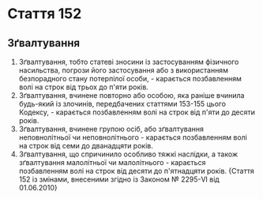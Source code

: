 Cтаття 152
====
Зґвалтування
----
1. Зґвалтування, тобто статеві зносини із застосуванням фізичного насильства, погрози його застосування або з використанням безпорадного стану потерпілої особи, -
карається позбавленням волі на строк від трьох до п'яти років.
2. Зґвалтування, вчинене повторно або особою, яка раніше вчинила будь-який із злочинів, передбачених статтями 153-155 цього Кодексу, -
карається позбавленням волі на строк від п'яти до десяти років.
3. Зґвалтування, вчинене групою осіб, або зґвалтування неповнолітньої чи неповнолітнього -
карається позбавленням волі на строк від семи до дванадцяти років.
4. Зґвалтування, що спричинило особливо тяжкі наслідки, а також зґвалтування малолітньої чи малолітнього -
карається позбавленням волі на строк від десяти до п'ятнадцяти років.
{Стаття 152 із змінами, внесеними згідно із Законом № 2295-VI від 01.06.2010}
